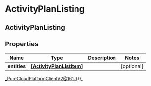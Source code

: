 # ActivityPlanListing

## ActivityPlanListing

## Properties

|Name | Type | Description | Notes|
|------------ | ------------- | ------------- | -------------|
| **entities** | [**[ActivityPlanListItem]**](ActivityPlanListItem) |  | [optional] |



_PureCloudPlatformClientV2@161.0.0_
